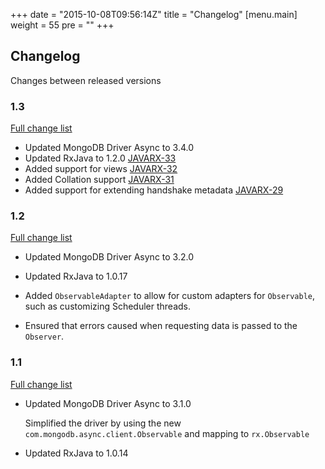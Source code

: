 +++
date = "2015-10-08T09:56:14Z"
title = "Changelog"
[menu.main]
  weight = 55
  pre = "<i class='fa fa-cog'></i>"
+++

## Changelog

Changes between released versions


### 1.3

[Full change list](https://jira.mongodb.org/issues/?jql=project%20%3D%20JAVARX%20AND%20fixVersion%20%3D%201.3)

  * Updated MongoDB Driver Async to 3.4.0
  * Updated RxJava to 1.2.0 [JAVARX-33](https://jira.mongodb.org/browse/JAVARX-33)
  * Added support for views [JAVARX-32](https://jira.mongodb.org/browse/JAVARX-32)
  * Added Collation support [JAVARX-31](https://jira.mongodb.org/browse/JAVARX-31)
  * Added support for extending handshake metadata [JAVARX-29](https://jira.mongodb.org/browse/JAVARX-29)

### 1.2 

[Full change list](https://jira.mongodb.org/issues/?jql=project%20%3D%20JAVARX%20AND%20fixVersion%20%3D%201.2)

  * Updated MongoDB Driver Async to 3.2.0
    
  * Updated RxJava to 1.0.17
  
  * Added `ObservableAdapter` to allow for custom adapters for `Observable`, such as customizing Scheduler threads.
  
  * Ensured that errors caused when requesting data is passed to the `Observer`.

### 1.1 

[Full change list](https://jira.mongodb.org/issues/?jql=project%20%3D%20JAVARX%20AND%20fixVersion%20%3D%201.1)

  * Updated MongoDB Driver Async to 3.1.0
  
    Simplified the driver by using the new `com.mongodb.async.client.Observable` and mapping to `rx.Observable`
    
  * Updated RxJava to 1.0.14

